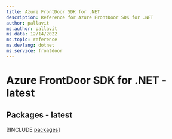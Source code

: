 ```yaml
---
title: Azure FrontDoor SDK for .NET
description: Reference for Azure FrontDoor SDK for .NET
author: pallavit
ms.author: pallavit
ms.data: 12/14/2022
ms.topic: reference
ms.devlang: dotnet
ms.service: frontdoor
---
```

# Azure FrontDoor SDK for .NET - latest
## Packages - latest
[!INCLUDE [packages](frontdoor-index.md)]